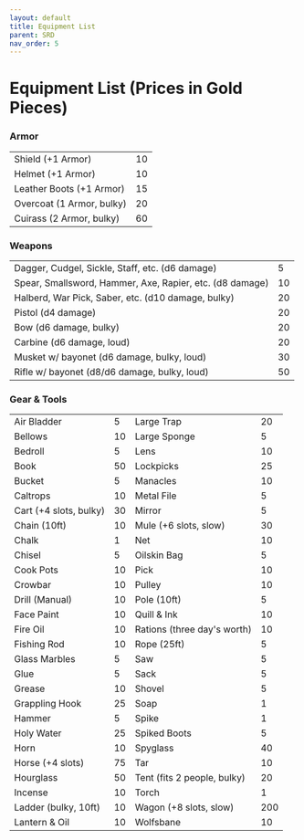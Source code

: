 ```yaml
---
layout: default
title: Equipment List
parent: SRD
nav_order: 5
---
```


# Equipment List (Prices in Gold Pieces)

### Armor

||     |
|--------------------------------------------------------------|-----|
|Shield (+1 Armor)            |10   |
|Helmet (+1 Armor)            |10   |
|Leather Boots (+1 Armor)          |15   |
|Overcoat (1 Armor, bulky)  |20   |
|Cuirass (2 Armor, bulky)       |60   |

### Weapons

| |     |
|-----------------------------------------------------------|-----|
|Dagger, Cudgel, Sickle, Staff, etc. (d6 damage)            |5    |
|Spear, Smallsword, Hammer, Axe, Rapier, etc. (d8 damage)           |10   |
|Halberd, War Pick, Saber, etc. (d10 damage, bulky)  |20   |
|Pistol (d4 damage)                                          |20    |
| Bow (d6 damage, bulky)                  |20
|Carbine (d6 damage, loud)                                     |20   |
|Musket w/ bayonet (d6 damage, bulky, loud) | 30
|Rifle w/ bayonet (d8/d6 damage, bulky, loud)                  |50   |

### Gear & Tools

| |                |                   |          |
|---------------------------------------------|----------------|-------------------|----------|
|Air Bladder                                  |5               |Large Trap         |20        |
|Bellows                                      |10              |Large Sponge       |5         |
|Bedroll                                      |5               |Lens               |10        |
|Book                                         |50              |Lockpicks          |25        |
|Bucket                                       |5               |Manacles           |10        |
|Caltrops                                     |10              |Metal File         |5         |
|Cart (+4 slots, bulky)                       |30              |Mirror             |5         |
|Chain (10ft)                                 |10              |Mule (+6 slots, slow)|30      |
|Chalk                                        |1               |Net                |10        |
|Chisel                                       |5               |Oilskin Bag        |5         |
|Cook Pots                                    |10              |Pick               |10        |
|Crowbar                                      |10              |Pulley             |10        |
|Drill (Manual)                               |10              |Pole (10ft)        |5         |
|Face Paint                                   |10              |Quill & Ink        |10        |
|Fire Oil                                     |10              |Rations (three day's worth)|10        |
|Fishing Rod                                  |10              |Rope (25ft)        |5         |
|Glass Marbles                                |5               |Saw                |5         |
|Glue                                         |5               |Sack               |5         |
|Grease                                       |10              |Shovel             |5         |
|Grappling Hook                               |25              |Soap               |1         |
|Hammer                                       |5               |Spike              |1         |
|Holy Water                                   |25              |Spiked Boots       |5         |
|Horn                                         |10              |Spyglass           |40        |
|Horse (+4 slots)                             |75              |Tar                |10        |
|Hourglass                                    |50              |Tent (fits 2 people, bulky)|20        |
|Incense                                      |10              |Torch              |1         |
|Ladder (bulky, 10ft)                         |10              |Wagon (+8 slots, slow)|200    |
|Lantern & Oil                                |10              |Wolfsbane          |10        |

